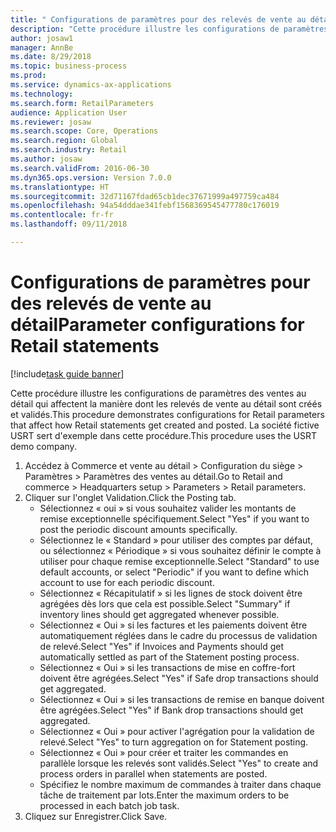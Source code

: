 ```yaml
--- 
title: " Configurations de paramètres pour des relevés de vente au détail"
description: "Cette procédure illustre les configurations de paramètres des ventes au détail qui affectent la manière dont les relevés de vente au détail sont créés et validés."
author: josaw1
manager: AnnBe
ms.date: 8/29/2018
ms.topic: business-process
ms.prod: 
ms.service: dynamics-ax-applications
ms.technology: 
ms.search.form: RetailParameters
audience: Application User
ms.reviewer: josaw
ms.search.scope: Core, Operations
ms.search.region: Global
ms.search.industry: Retail
ms.author: josaw
ms.search.validFrom: 2016-06-30
ms.dyn365.ops.version: Version 7.0.0
ms.translationtype: HT
ms.sourcegitcommit: 32d71167fdad65cb1dec37671999a497759ca484
ms.openlocfilehash: 94a54dddae341febf1568369545477780c176019
ms.contentlocale: fr-fr
ms.lasthandoff: 09/11/2018

---
```

# <a name="parameter-configurations-for-retail-statements"></a><span data-ttu-id="80f6b-103"> Configurations de paramètres pour des relevés de vente au détail</span><span class="sxs-lookup"><span data-stu-id="80f6b-103">Parameter configurations for Retail statements</span></span>

[!include[task guide banner](../includes/task-guide-banner.md)]

<span data-ttu-id="80f6b-104">Cette procédure illustre les configurations de paramètres des ventes au détail qui affectent la manière dont les relevés de vente au détail sont créés et validés.</span><span class="sxs-lookup"><span data-stu-id="80f6b-104">This procedure demonstrates configurations for Retail parameters that affect how Retail statements get created and posted.</span></span> <span data-ttu-id="80f6b-105">La société fictive USRT sert d'exemple dans cette procédure.</span><span class="sxs-lookup"><span data-stu-id="80f6b-105">This procedure uses the USRT demo company.</span></span>

1. <span data-ttu-id="80f6b-106">Accédez à Commerce et vente au détail > Configuration du siège > Paramètres > Paramètres des ventes au détail.</span><span class="sxs-lookup"><span data-stu-id="80f6b-106">Go to Retail and commerce > Headquarters setup  > Parameters > Retail parameters.</span></span>
2. <span data-ttu-id="80f6b-107">Cliquer sur l'onglet Validation.</span><span class="sxs-lookup"><span data-stu-id="80f6b-107">Click the Posting tab.</span></span>
    * <span data-ttu-id="80f6b-108">Sélectionnez « oui » si vous souhaitez valider les montants de remise exceptionnelle spécifiquement.</span><span class="sxs-lookup"><span data-stu-id="80f6b-108">Select "Yes" if you want to post the periodic discount amounts specifically.</span></span>  
    * <span data-ttu-id="80f6b-109">Sélectionnez le « Standard » pour utiliser des comptes par défaut, ou sélectionnez « Périodique » si vous souhaitez définir le compte à utiliser pour chaque remise exceptionnelle.</span><span class="sxs-lookup"><span data-stu-id="80f6b-109">Select "Standard" to use default accounts, or select "Periodic" if you want to define which account to use for each periodic discount.</span></span>  
    * <span data-ttu-id="80f6b-110">Sélectionnez « Récapitulatif » si les lignes de stock doivent être agrégées dès lors que cela est possible.</span><span class="sxs-lookup"><span data-stu-id="80f6b-110">Select "Summary" if inventory lines should get aggregated whenever possible.</span></span>  
    * <span data-ttu-id="80f6b-111">Sélectionnez « Oui » si les factures et les paiements doivent être automatiquement réglées dans le cadre du processus de validation de relevé.</span><span class="sxs-lookup"><span data-stu-id="80f6b-111">Select "Yes" if Invoices and Payments should get automatically settled as part of the Statement posting process.</span></span>  
    * <span data-ttu-id="80f6b-112">Sélectionnez « Oui » si les transactions de mise en coffre-fort doivent être agrégées.</span><span class="sxs-lookup"><span data-stu-id="80f6b-112">Select "Yes" if Safe drop transactions should get aggregated.</span></span>  
    * <span data-ttu-id="80f6b-113">Sélectionnez « Oui » si les transactions de remise en banque doivent être agrégées.</span><span class="sxs-lookup"><span data-stu-id="80f6b-113">Select "Yes" if Bank drop transactions should get aggregated.</span></span>  
    * <span data-ttu-id="80f6b-114">Sélectionnez « Oui » pour activer l'agrégation pour la validation de relevé.</span><span class="sxs-lookup"><span data-stu-id="80f6b-114">Select "Yes" to turn aggregation on for Statement posting.</span></span>  
    * <span data-ttu-id="80f6b-115">Sélectionnez « Oui » pour créer et traiter les commandes en parallèle lorsque les relevés sont validés.</span><span class="sxs-lookup"><span data-stu-id="80f6b-115">Select "Yes" to create and process orders in parallel when statements are posted.</span></span>  
    * <span data-ttu-id="80f6b-116">Spécifiez le nombre maximum de commandes à traiter dans chaque tâche de traitement par lots.</span><span class="sxs-lookup"><span data-stu-id="80f6b-116">Enter the maximum orders to be processed in each batch job task.</span></span>  
3. <span data-ttu-id="80f6b-117">Cliquez sur Enregistrer.</span><span class="sxs-lookup"><span data-stu-id="80f6b-117">Click Save.</span></span>


